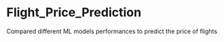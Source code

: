 # Flight_Price_Prediction
Compared different  ML models performances to predict the price of flights
